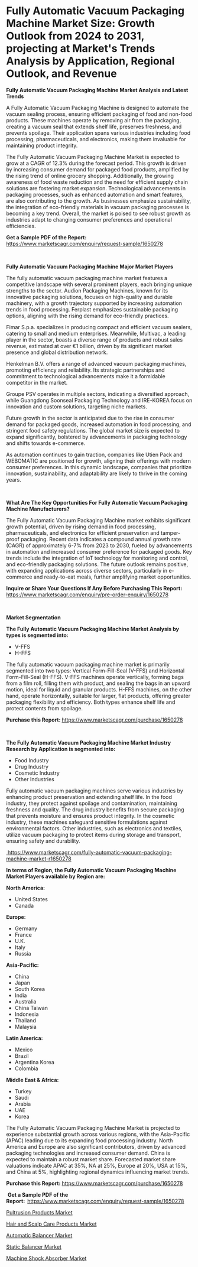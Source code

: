 <p><h1>Fully Automatic Vacuum Packaging Machine Market Size: Growth Outlook from 2024 to 2031, projecting at Market's Trends Analysis by Application, Regional Outlook, and Revenue</h1></p><p><strong>Fully Automatic Vacuum Packaging Machine Market Analysis and Latest Trends</strong></p>
<p><p>A Fully Automatic Vacuum Packaging Machine is designed to automate the vacuum sealing process, ensuring efficient packaging of food and non-food products. These machines operate by removing air from the packaging, creating a vacuum seal that extends shelf life, preserves freshness, and prevents spoilage. Their application spans various industries including food processing, pharmaceuticals, and electronics, making them invaluable for maintaining product integrity.</p><p>The Fully Automatic Vacuum Packaging Machine Market is expected to grow at a CAGR of 12.3% during the forecast period. This growth is driven by increasing consumer demand for packaged food products, amplified by the rising trend of online grocery shopping. Additionally, the growing awareness of food waste reduction and the need for efficient supply chain solutions are fostering market expansion. Technological advancements in packaging processes, such as enhanced automation and smart features, are also contributing to the growth. As businesses emphasize sustainability, the integration of eco-friendly materials in vacuum packaging processes is becoming a key trend. Overall, the market is poised to see robust growth as industries adapt to changing consumer preferences and operational efficiencies.</p></p>
<p><strong>Get a Sample PDF of the Report:&nbsp;</strong> <a href="https://www.marketscagr.com/enquiry/request-sample/1650278?utm_campaign=1128&utm_medium=2&utm_source=Github&utm_content=ia&utm_term=26092024&utm_id=fully-automatic-vacuum-packaging-machine">https://www.marketscagr.com/enquiry/request-sample/1650278</a></p>
<p>&nbsp;</p>
<p><strong>Fully Automatic Vacuum Packaging Machine Major Market Players</strong></p>
<p><p>The fully automatic vacuum packaging machine market features a competitive landscape with several prominent players, each bringing unique strengths to the sector. Audion Packaging Machines, known for its innovative packaging solutions, focuses on high-quality and durable machinery, with a growth trajectory supported by increasing automation trends in food processing. Ferplast emphasizes sustainable packaging options, aligning with the rising demand for eco-friendly practices.</p><p>Fimar S.p.a. specializes in producing compact and efficient vacuum sealers, catering to small and medium enterprises. Meanwhile, Multivac, a leading player in the sector, boasts a diverse range of products and robust sales revenue, estimated at over €1 billion, driven by its significant market presence and global distribution network.</p><p>Henkelman B.V. offers a range of advanced vacuum packaging machines, promoting efficiency and reliability. Its strategic partnerships and commitment to technological advancements make it a formidable competitor in the market.</p><p>Groupe PSV operates in multiple sectors, indicating a diversified approach, while Guangdong Soonseal Packaging Technology and IRE-KOREA focus on innovation and custom solutions, targeting niche markets.</p><p>Future growth in the sector is anticipated due to the rise in consumer demand for packaged goods, increased automation in food processing, and stringent food safety regulations. The global market size is expected to expand significantly, bolstered by advancements in packaging technology and shifts towards e-commerce. </p><p>As automation continues to gain traction, companies like Utien Pack and WEBOMATIC are positioned for growth, aligning their offerings with modern consumer preferences. In this dynamic landscape, companies that prioritize innovation, sustainability, and adaptability are likely to thrive in the coming years.</p></p>
<p>&nbsp;</p>
<p><strong>What Are The Key Opportunities For Fully Automatic Vacuum Packaging Machine Manufacturers?</strong></p>
<p><p>The Fully Automatic Vacuum Packaging Machine market exhibits significant growth potential, driven by rising demand in food processing, pharmaceuticals, and electronics for efficient preservation and tamper-proof packaging. Recent data indicates a compound annual growth rate (CAGR) of approximately 6-7% from 2023 to 2030, fueled by advancements in automation and increased consumer preference for packaged goods. Key trends include the integration of IoT technology for monitoring and control, and eco-friendly packaging solutions. The future outlook remains positive, with expanding applications across diverse sectors, particularly in e-commerce and ready-to-eat meals, further amplifying market opportunities.</p></p>
<p><strong>Inquire or Share Your Questions If Any Before Purchasing This Report:</strong> <a href="https://www.marketscagr.com/enquiry/pre-order-enquiry/1650278?utm_campaign=1128&utm_medium=2&utm_source=Github&utm_content=ia&utm_term=26092024&utm_id=fully-automatic-vacuum-packaging-machine">https://www.marketscagr.com/enquiry/pre-order-enquiry/1650278</a></p>
<p>&nbsp;</p>
<p><strong>Market Segmentation</strong></p>
<p><strong>The Fully Automatic Vacuum Packaging Machine Market Analysis by types is segmented into:</strong></p>
<p><ul><li>V-FFS</li><li>H-FFS</li></ul></p>
<p><p>The fully automatic vacuum packaging machine market is primarily segmented into two types: Vertical Form-Fill-Seal (V-FFS) and Horizontal Form-Fill-Seal (H-FFS). V-FFS machines operate vertically, forming bags from a film roll, filling them with product, and sealing the bags in an upward motion, ideal for liquid and granular products. H-FFS machines, on the other hand, operate horizontally, suitable for larger, flat products, offering greater packaging flexibility and efficiency. Both types enhance shelf life and protect contents from spoilage.</p></p>
<p><strong>Purchase this Report:&nbsp;</strong><a href="https://www.marketscagr.com/purchase/1650278?utm_campaign=1128&utm_medium=2&utm_source=Github&utm_content=ia&utm_term=26092024&utm_id=fully-automatic-vacuum-packaging-machine">https://www.marketscagr.com/purchase/1650278</a></p>
<p>&nbsp;</p>
<p><strong>The Fully Automatic Vacuum Packaging Machine Market Industry Research by Application is segmented into:</strong></p>
<p><ul><li>Food Industry</li><li>Drug Industry</li><li>Cosmetic Industry</li><li>Other Industries</li></ul></p>
<p><p>Fully automatic vacuum packaging machines serve various industries by enhancing product preservation and extending shelf life. In the food industry, they protect against spoilage and contamination, maintaining freshness and quality. The drug industry benefits from secure packaging that prevents moisture and ensures product integrity. In the cosmetic industry, these machines safeguard sensitive formulations against environmental factors. Other industries, such as electronics and textiles, utilize vacuum packaging to protect items during storage and transport, ensuring safety and durability.</p></p>
<p><a href="https://www.marketscagr.com/fully-automatic-vacuum-packaging-machine-market-r1650278?utm_campaign=1128&utm_medium=2&utm_source=Github&utm_content=ia&utm_term=26092024&utm_id=fully-automatic-vacuum-packaging-machine">&nbsp;https://www.marketscagr.com/fully-automatic-vacuum-packaging-machine-market-r1650278</a></p>
<p><strong>In terms of Region, the Fully Automatic Vacuum Packaging Machine Market Players available by Region are:</strong></p>
<p>
    <p> <strong> North America: </strong>
        <ul>
            <li>United States</li>
            <li>Canada</li>
        </ul>
        </p> 
    <p> <strong> Europe: </strong>
        <ul>
            <li>Germany</li>
            <li>France</li>
            <li>U.K.</li>
            <li>Italy</li>
            <li>Russia</li>
        </ul>
        </p> 
    <p> <strong> Asia-Pacific: </strong>
        <ul>
            <li>China</li>
            <li>Japan</li>
            <li>South Korea</li>
            <li>India</li>
            <li>Australia</li>
            <li>China Taiwan</li>
            <li>Indonesia</li>
            <li>Thailand</li>
            <li>Malaysia</li>
        </ul>
        </p> 
    <p> <strong> Latin America: </strong>
        <ul>
            <li>Mexico</li>
            <li>Brazil</li>
            <li>Argentina Korea</li>
            <li>Colombia</li>
        </ul>
        </p> 
    <p> <strong> Middle East & Africa: </strong>
        <ul>
            <li>Turkey</li>
            <li>Saudi</li>
            <li>Arabia</li>
            <li>UAE</li>
            <li>Korea</li>
        </ul>
    </p>
    </p>
<p><p>The Fully Automatic Vacuum Packaging Machine Market is projected to experience substantial growth across various regions, with the Asia-Pacific (APAC) leading due to its expanding food processing industry. North America and Europe are also significant contributors, driven by advanced packaging technologies and increased consumer demand. China is expected to maintain a robust market share. Forecasted market share valuations indicate APAC at 35%, NA at 25%, Europe at 20%, USA at 15%, and China at 5%, highlighting regional dynamics influencing market trends.</p></p>
<p><strong>Purchase this Report: </strong><a href="https://www.marketscagr.com/purchase/1650278?utm_campaign=1128&utm_medium=2&utm_source=Github&utm_content=ia&utm_term=26092024&utm_id=fully-automatic-vacuum-packaging-machine">https://www.marketscagr.com/purchase/1650278</a></p>
<p>&nbsp;<strong>Get a Sample PDF of the Report:&nbsp;&nbsp;</strong><a href="https://www.marketscagr.com/enquiry/request-sample/1650278?utm_campaign=1128&utm_medium=2&utm_source=Github&utm_content=ia&utm_term=26092024&utm_id=fully-automatic-vacuum-packaging-machine">https://www.marketscagr.com/enquiry/request-sample/1650278</a></p>
<p><strong></strong></p>
<p><p><a href="https://issuu.com/reportprime-2/docs/pultrusion-products-market-size-203_1a92fa858eb4ce?utm_campaign=1128&utm_medium=2&utm_source=Github&utm_content=ia&utm_term=26092024&utm_id=fully-automatic-vacuum-packaging-machine">Pultrusion Products Market</a></p><p><a href="https://issuu.com/reportprime-2/docs/hair-and-scalp-care-products-market_b55d2b62e93afd?utm_campaign=1128&utm_medium=2&utm_source=Github&utm_content=ia&utm_term=26092024&utm_id=fully-automatic-vacuum-packaging-machine">Hair and Scalp Care Products Market</a></p><p><a href="https://www.linkedin.com/pulse/how-automatic-balancer-market-evolve-growth-analysis-year-2024-k0wnf?trackingId=oKj41SImQ1q6%2BX931ieBlQ%3D%3D&utm_campaign=1128&utm_medium=2&utm_source=Github&utm_content=ia&utm_term=26092024&utm_id=fully-automatic-vacuum-packaging-machine">Automatic Balancer Market</a></p><p><a href="https://www.linkedin.com/pulse/global-static-balancer-market-size-expected-experience-cagr-4k2ge?trackingId=pVqSvHFnTDqJU4QQ98wTUA%3D%3D&utm_campaign=1128&utm_medium=2&utm_source=Github&utm_content=ia&utm_term=26092024&utm_id=fully-automatic-vacuum-packaging-machine">Static Balancer Market</a></p><p><a href="https://www.linkedin.com/pulse/global-machine-shock-absorber-market-trends-insights-growth-99mre?trackingId=ZO1pu2prQVmxa5UdvNhBuw%3D%3D&utm_campaign=1128&utm_medium=2&utm_source=Github&utm_content=ia&utm_term=26092024&utm_id=fully-automatic-vacuum-packaging-machine">Machine Shock Absorber Market</a></p></p>